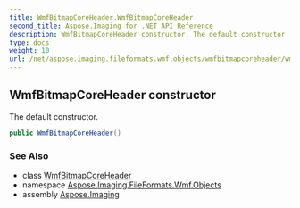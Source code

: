 ```yaml
---
title: WmfBitmapCoreHeader.WmfBitmapCoreHeader
second_title: Aspose.Imaging for .NET API Reference
description: WmfBitmapCoreHeader constructor. The default constructor
type: docs
weight: 10
url: /net/aspose.imaging.fileformats.wmf.objects/wmfbitmapcoreheader/wmfbitmapcoreheader/
---
```

## WmfBitmapCoreHeader constructor

The default constructor.

```csharp
public WmfBitmapCoreHeader()
```

### See Also

* class [WmfBitmapCoreHeader](../)
* namespace [Aspose.Imaging.FileFormats.Wmf.Objects](../../wmfbitmapcoreheader/)
* assembly [Aspose.Imaging](../../../)


